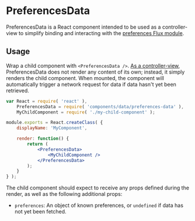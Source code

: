 PreferencesData
===============

PreferencesData is a React component intended to be used as a controller-view to simplify binding and interacting with the [preferences Flux module](../../../lib/preferences/).

## Usage

Wrap a child component with `<PreferencesData />`. [As a controller-view](https://facebook.github.io/flux/docs/overview.html#views-and-controller-views), PreferencesData does not render any content of its own; instead, it simply renders the child component. When mounted, the component will automatically trigger a network request for data if data hasn't yet been retrieved.

```jsx
var React = require( 'react' ),
	PreferencesData = require( 'components/data/preferences-data' ),
	MyChildComponent = require( './my-child-component' );

module.exports = React.createClass( {
	displayName: 'MyComponent',

	render: function() {
		return (
			<PreferencesData>
				<MyChildComponent />
			</PreferencesData>
		);
	}
} );
```

The child component should expect to receive any props defined during the render, as well as the following additional props:

- `preferences`: An object of known preferences, or `undefined` if data has not yet been fetched.
